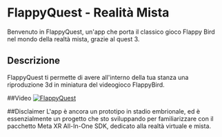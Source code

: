 # FlappyQuest - Realità Mista

Benvenuto in FlappyQuest, un'app  che porta il classico gioco Flappy Bird nel mondo della realtà mista, grazie al quest 3.

## Descrizione
FlappyQuest ti permette di avere all'interno della tua stanza una riproduzione 3d in miniatura del videogioco FlappyBird.

##Video
[![FlappyQuest](https://i9.ytimg.com/vi/4O5kaiQAXh0/mqdefault.jpg?sqp=CIz4oqsG-oaymwEoCMACELQB8quKqQMcGADwAQH4Ac4FgALQBYoCDAgAEAEYciBNKDQwDw==&rs=AOn4CLC2ZHuun8CAelnUg4CWj_QcDcpOYw)](https://www.youtube.com/shorts/4O5kaiQAXh0)

##Disclaimer
L'app è ancora un prototipo in stadio embrionale, ed è essenzialmente un progetto che sto sviluppando per familiarizzare con il pacchetto Meta XR All-In-One SDK, dedicato alla realtà virtuale e mista.
